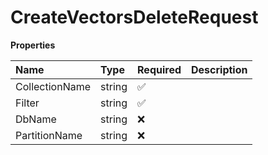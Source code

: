 # CreateVectorsDeleteRequest

**Properties**

| Name           | Type   | Required | Description |
| :------------- | :----- | :------- | :---------- |
| CollectionName | string | ✅       |             |
| Filter         | string | ✅       |             |
| DbName         | string | ❌       |             |
| PartitionName  | string | ❌       |             |

<!-- This file was generated by liblab | https://liblab.com/ -->
